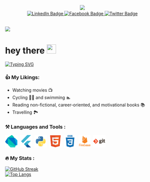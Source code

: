 <div id="header" align="center">
  <img src="https://media.giphy.com/media/M9gbBd9nbDrOTu1Mqx/giphy.gif" width="100"/>
</div>

<div id="badges" align ="center">
  <a href="https://www.linkedin.com/in/subarna-poudel-89490a20b/">
    <img src="https://img.shields.io/badge/LinkedIn-blue?style=for-the-badge&logo=linkedin&logoColor=white" alt="LinkedIn Badge"/>
  </a>
  <a href="https://www.facebook.com/subarna.poudel.77/">
    <img src="https://img.shields.io/badge/Facebook-blue?style=for-the-badge&logo=facebook&logoColor=white" alt="Facebook Badge"/>
  </a>
  <a href="https://twitter.com/subarnaPdl/">
    <img src="https://img.shields.io/badge/Twitter-blue?style=for-the-badge&logo=twitter&logoColor=white" alt="Twitter Badge"/>
  </a>
</div>

<div id="view_count" align="center">
<img src="https://komarev.com/ghpvc/?username=subarnapoudel&style=flat-square&color=blue" alt=""/>
</div>

<br>

<!-- Banner -->
<img src = "https://raw.githubusercontent.com/subarnapoudel/subarnapoudel/main/cover%20image.png">

<h1>
hey there <img src="https://media.giphy.com/media/hvRJCLFzcasrR4ia7z/giphy.gif" width="30px" height="30px">
</h1>

[![Typing SVG](https://readme-typing-svg.herokuapp.com?size=25&color=%2336BCF7&width=1020&lines=I'm+a+Flutter+App+Developer+from+Nepal+📱🇳🇵+;Studying+Bsc.CSIT+at+Patan+Multiple+Campus+📖✍️;I've+over+1+years+of+flutter+experience+👦)](https://git.io/typing-svg)


### 👍️ My Likings:
* Watching movies 📺️
* Cycling 🚴‍♀️ and swimming 🏊
* Reading non-fictional, career-oriented, and motivational books 📚️
* Travelling 🏞️


### ⚒️ Languages and Tools :
<div>
  <img src="https://github.com/devicons/devicon/blob/master/icons/dart/dart-original.svg" title="Dart" alt="Dart" width="40" height="40"/>&nbsp;
  <img src="https://github.com/devicons/devicon/blob/master/icons/flutter/flutter-original.svg" title="Flutter" alt="FLutter" width="40" height="40"/>&nbsp;
  <img src = "https://github.com/devicons/devicon/blob/master/icons/python/python-original.svg" title = "Python" alt="Python" width="40" height="40"/>&nbsp;
  <img src="https://github.com/devicons/devicon/blob/master/icons/html5/html5-original.svg" title="HTML5" alt="HTML" width="40" height="40"/>&nbsp;
  <img src="https://github.com/devicons/devicon/blob/master/icons/css3/css3-plain-wordmark.svg"  title="CSS3" alt="CSS" width="40" height="40"/>&nbsp;
  <img src="https://github.com/devicons/devicon/blob/master/icons/firebase/firebase-plain-wordmark.svg" title="Firebase" alt="Firebase" width="40" height="40"/>&nbsp;
  <img src="https://github.com/devicons/devicon/blob/master/icons/git/git-original-wordmark.svg" title="Git" **alt="Git" width="40" height="40"/>
</div>


### 🔥 My Stats :
[![GitHub Streak](http://github-readme-streak-stats.herokuapp.com?user=subarnapoudel&theme=dark&background=000000)](https://git.io/streak-stats)
<br>
[![Top Langs](https://github-readme-stats.vercel.app/api/top-langs/?username=subarnapoudel&layout=compact&theme=vision-friendly-dark)](https://github.com/anuraghazra/github-readme-stats)
